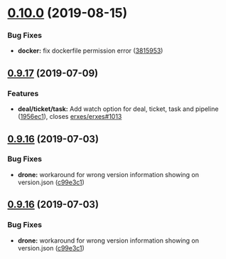 # [0.10.0](https://github.com/erxes/erxes-widgets-api/compare/0.9.17...0.10.0) (2019-08-15)


### Bug Fixes

* **docker:** fix dockerfile permission error ([3815953](https://github.com/erxes/erxes-widgets-api/commit/3815953))

## [0.9.17](https://github.com/erxes/erxes-widgets-api/compare/0.9.16...0.9.17) (2019-07-09)


### Features

* **deal/ticket/task:** Add watch option for deal, ticket, task and pipeline ([1956ec1](https://github.com/erxes/erxes-widgets-api/commit/1956ec1)), closes [erxes/erxes#1013](https://github.com/erxes/erxes/issues/1013)

## [0.9.16](https://github.com/erxes/erxes-widgets-api/compare/0.9.15...0.9.16) (2019-07-03)


### Bug Fixes

* **drone:** workaround for wrong version information showing on version.json ([c99e3c1](https://github.com/erxes/erxes-widgets-api/commit/c99e3c1))

## [0.9.16](https://github.com/erxes/erxes-widgets-api/compare/0.9.13...0.9.16) (2019-07-03)


### Bug Fixes

* **drone:** workaround for wrong version information showing on version.json ([c99e3c1](https://github.com/erxes/erxes-widgets-api/commit/c99e3c1))

